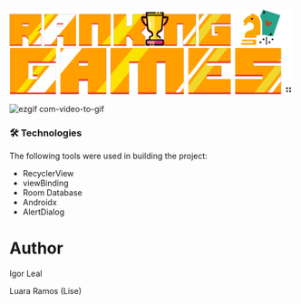 &nbsp;&nbsp;&nbsp;<img width="500px" height="150px" src = "https://github.com/iguleal/ranking_games/blob/main/app/src/main/res/drawable/logo.png">


![ezgif com-video-to-gif](https://user-images.githubusercontent.com/131499746/235327049-86b435e8-25d5-4e01-8fff-d3e77993623b.gif)


### 🛠 Technologies
The following tools were used in building the project:

- RecyclerView
- viewBinding
- Room Database
- Androidx
- AlertDialog
 
# Author
<p>Igor Leal</p>
<p>Luara Ramos (Lise)</p>
